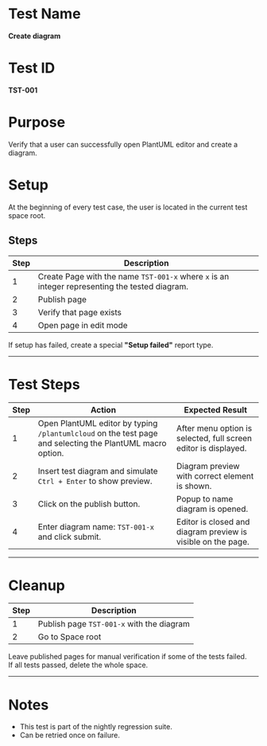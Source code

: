 # Test Name

**Create diagram**

# Test ID

**TST-001**

# Purpose

Verify that a user can successfully open PlantUML editor and create a diagram.

# Setup

At the beginning of every test case, the user is located in the current test space root.

## Steps

| Step | Description                                                                                    |
| ---- | ---------------------------------------------------------------------------------------------- |
| 1    | Create Page with the name `TST-001-x` where `x` is an integer representing the tested diagram. |
| 2    | Publish page                                                                                   |
| 3    | Verify that page exists                                                                        |
| 4    | Open page in edit mode                                                                         |

If setup has failed, create a special **"Setup failed"** report type.

---

# Test Steps

| Step | Action                                                                                                    | Expected Result                                                 |
| ---- | --------------------------------------------------------------------------------------------------------- | --------------------------------------------------------------- |
| 1    | Open PlantUML editor by typing `/plantumlcloud` on the test page and selecting the PlantUML macro option. | After menu option is selected, full screen editor is displayed. |
| 2    | Insert test diagram and simulate `Ctrl + Enter` to show preview.                                          | Diagram preview with correct element is shown.                  |
| 3    | Click on the publish button.                                                                              | Popup to name diagram is opened.                                |
| 4    | Enter diagram name: `TST-001-x` and click submit.                                                         | Editor is closed and diagram preview is visible on the page.    |

---

# Cleanup

| Step | Description                               |
| ---- | ----------------------------------------- |
| 1    | Publish page `TST-001-x` with the diagram |
| 2    | Go to Space root                          |

Leave published pages for manual verification if some of the tests failed.  
If all tests passed, delete the whole space.

---

# Notes

- This test is part of the nightly regression suite.
- Can be retried once on failure.
